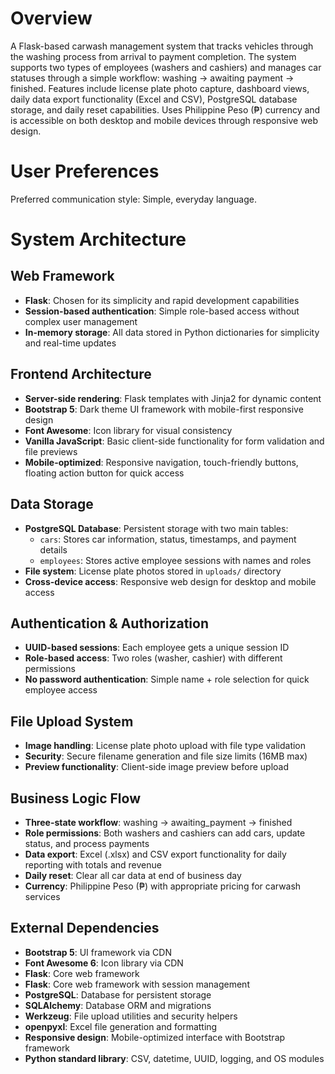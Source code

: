 # Overview

A Flask-based carwash management system that tracks vehicles through the washing process from arrival to payment completion. The system supports two types of employees (washers and cashiers) and manages car statuses through a simple workflow: washing → awaiting payment → finished. Features include license plate photo capture, dashboard views, daily data export functionality (Excel and CSV), PostgreSQL database storage, and daily reset capabilities. Uses Philippine Peso (₱) currency and is accessible on both desktop and mobile devices through responsive web design.

# User Preferences

Preferred communication style: Simple, everyday language.

# System Architecture

## Web Framework
- **Flask**: Chosen for its simplicity and rapid development capabilities
- **Session-based authentication**: Simple role-based access without complex user management
- **In-memory storage**: All data stored in Python dictionaries for simplicity and real-time updates

## Frontend Architecture
- **Server-side rendering**: Flask templates with Jinja2 for dynamic content
- **Bootstrap 5**: Dark theme UI framework with mobile-first responsive design
- **Font Awesome**: Icon library for visual consistency
- **Vanilla JavaScript**: Basic client-side functionality for form validation and file previews
- **Mobile-optimized**: Responsive navigation, touch-friendly buttons, floating action button for quick access

## Data Storage
- **PostgreSQL Database**: Persistent storage with two main tables:
  - `cars`: Stores car information, status, timestamps, and payment details
  - `employees`: Stores active employee sessions with names and roles
- **File system**: License plate photos stored in `uploads/` directory
- **Cross-device access**: Responsive web design for desktop and mobile access

## Authentication & Authorization
- **UUID-based sessions**: Each employee gets a unique session ID
- **Role-based access**: Two roles (washer, cashier) with different permissions
- **No password authentication**: Simple name + role selection for quick employee access

## File Upload System
- **Image handling**: License plate photo upload with file type validation
- **Security**: Secure filename generation and file size limits (16MB max)
- **Preview functionality**: Client-side image preview before upload

## Business Logic Flow
- **Three-state workflow**: washing → awaiting_payment → finished
- **Role permissions**: Both washers and cashiers can add cars, update status, and process payments
- **Data export**: Excel (.xlsx) and CSV export functionality for daily reporting with totals and revenue
- **Daily reset**: Clear all car data at end of business day
- **Currency**: Philippine Peso (₱) with appropriate pricing for carwash services

## External Dependencies
- **Bootstrap 5**: UI framework via CDN
- **Font Awesome 6**: Icon library via CDN  
- **Flask**: Core web framework
- **Flask**: Core web framework with session management
- **PostgreSQL**: Database for persistent storage
- **SQLAlchemy**: Database ORM and migrations
- **Werkzeug**: File upload utilities and security helpers
- **openpyxl**: Excel file generation and formatting
- **Responsive design**: Mobile-optimized interface with Bootstrap framework
- **Python standard library**: CSV, datetime, UUID, logging, and OS modules